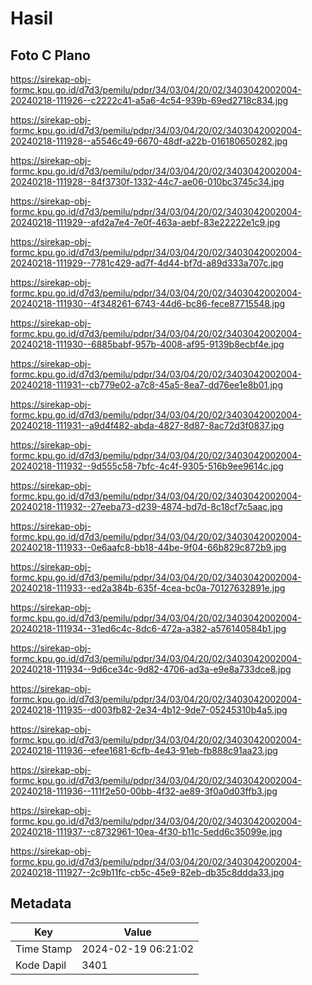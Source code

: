 # Hasil

## Foto C Plano

https://sirekap-obj-formc.kpu.go.id/d7d3/pemilu/pdpr/34/03/04/20/02/3403042002004-20240218-111926--c2222c41-a5a6-4c54-939b-69ed2718c834.jpg

https://sirekap-obj-formc.kpu.go.id/d7d3/pemilu/pdpr/34/03/04/20/02/3403042002004-20240218-111928--a5546c49-6670-48df-a22b-016180650282.jpg

https://sirekap-obj-formc.kpu.go.id/d7d3/pemilu/pdpr/34/03/04/20/02/3403042002004-20240218-111928--84f3730f-1332-44c7-ae06-010bc3745c34.jpg

https://sirekap-obj-formc.kpu.go.id/d7d3/pemilu/pdpr/34/03/04/20/02/3403042002004-20240218-111929--afd2a7e4-7e0f-463a-aebf-83e22222e1c9.jpg

https://sirekap-obj-formc.kpu.go.id/d7d3/pemilu/pdpr/34/03/04/20/02/3403042002004-20240218-111929--7781c429-ad7f-4d44-bf7d-a89d333a707c.jpg

https://sirekap-obj-formc.kpu.go.id/d7d3/pemilu/pdpr/34/03/04/20/02/3403042002004-20240218-111930--4f348261-6743-44d6-bc86-fece87715548.jpg

https://sirekap-obj-formc.kpu.go.id/d7d3/pemilu/pdpr/34/03/04/20/02/3403042002004-20240218-111930--6885babf-957b-4008-af95-9139b8ecbf4e.jpg

https://sirekap-obj-formc.kpu.go.id/d7d3/pemilu/pdpr/34/03/04/20/02/3403042002004-20240218-111931--cb779e02-a7c8-45a5-8ea7-dd76ee1e8b01.jpg

https://sirekap-obj-formc.kpu.go.id/d7d3/pemilu/pdpr/34/03/04/20/02/3403042002004-20240218-111931--a9d4f482-abda-4827-8d87-8ac72d3f0837.jpg

https://sirekap-obj-formc.kpu.go.id/d7d3/pemilu/pdpr/34/03/04/20/02/3403042002004-20240218-111932--9d555c58-7bfc-4c4f-9305-516b9ee9614c.jpg

https://sirekap-obj-formc.kpu.go.id/d7d3/pemilu/pdpr/34/03/04/20/02/3403042002004-20240218-111932--27eeba73-d239-4874-bd7d-8c18cf7c5aac.jpg

https://sirekap-obj-formc.kpu.go.id/d7d3/pemilu/pdpr/34/03/04/20/02/3403042002004-20240218-111933--0e6aafc8-bb18-44be-9f04-66b829c872b9.jpg

https://sirekap-obj-formc.kpu.go.id/d7d3/pemilu/pdpr/34/03/04/20/02/3403042002004-20240218-111933--ed2a384b-635f-4cea-bc0a-70127632891e.jpg

https://sirekap-obj-formc.kpu.go.id/d7d3/pemilu/pdpr/34/03/04/20/02/3403042002004-20240218-111934--31ed6c4c-8dc6-472a-a382-a576140584b1.jpg

https://sirekap-obj-formc.kpu.go.id/d7d3/pemilu/pdpr/34/03/04/20/02/3403042002004-20240218-111934--9d6ce34c-9d82-4706-ad3a-e9e8a733dce8.jpg

https://sirekap-obj-formc.kpu.go.id/d7d3/pemilu/pdpr/34/03/04/20/02/3403042002004-20240218-111935--d003fb82-2e34-4b12-9de7-05245310b4a5.jpg

https://sirekap-obj-formc.kpu.go.id/d7d3/pemilu/pdpr/34/03/04/20/02/3403042002004-20240218-111936--efee1681-6cfb-4e43-91eb-fb888c91aa23.jpg

https://sirekap-obj-formc.kpu.go.id/d7d3/pemilu/pdpr/34/03/04/20/02/3403042002004-20240218-111936--111f2e50-00bb-4f32-ae89-3f0a0d03ffb3.jpg

https://sirekap-obj-formc.kpu.go.id/d7d3/pemilu/pdpr/34/03/04/20/02/3403042002004-20240218-111937--c8732961-10ea-4f30-b11c-5edd6c35099e.jpg

https://sirekap-obj-formc.kpu.go.id/d7d3/pemilu/pdpr/34/03/04/20/02/3403042002004-20240218-111927--2c9b11fc-cb5c-45e9-82eb-db35c8ddda33.jpg


## Metadata

| Key        | Value               |
| ---------- | ------------------- |
| Time Stamp | 2024-02-19 06:21:02 |
| Kode Dapil | 3401                |



